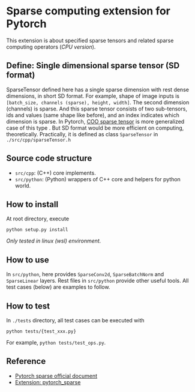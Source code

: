 # Sparse computing extension for Pytorch
This extension is about specified sparse tensors and related sparse computing operators (*CPU version*).

## Define: Single dimensional sparse tensor (SD format)
SparseTensor defined here has a single sparse dimension with rest dense dimensions, in short SD format.
For example, shape of image inputs is `[batch_size, channels (sparse), height, width]`.
The second dimension (channels) is sparse.
And this sparse tensor consists of two sub-tensors, ids and values (same shape like before), and an index indicates which dimension is sparse.
In Pytorch, [COO sparse tensor](https://pytorch.org/docs/stable/sparse.html#sparse-coo-tensors)
is more generalized case of this type .
But SD format would be more efficient on computing, theoretically.
Practically, it is defined as class `SparseTensor` in `./src/cpp/sparseTensor.h`

## Source code structure
- `src/cpp`: (C++) core implements.
- `src/python`: (Python) wrappers of C++ core and helpers for python world.

## How to install
At root directory, execute
```
python setup.py install
```

*Only tested in linux (wsl) environment.*

## How to use
In `src/python`, here provides `SparseConv2d`, `SparseBatchNorm` and `SparseLinear` layers.
Rest files in `src/python` provide other useful tools.
All test cases (below) are examples to follow.

## How to test
In `./tests` directory, all test cases can be executed with

```
python tests/{test_xxx.py}
```

For example, `python tests/test_ops.py`.

## Reference
- [Pytorch sparse official document](https://pytorch.org/docs/stable/sparse.html)
- [Extension: pytorch_sparse](https://github.com/rusty1s/pytorch_sparse)